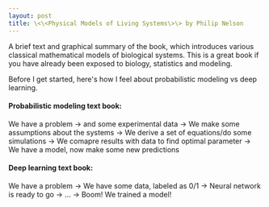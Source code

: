 ```yaml
---
layout: post
title: \<\<Physical Models of Living Systems\>\> by Philip Nelson
---
```


A brief text and graphical summary of the book, which introduces various classical mathematical models of biological systems. This is a great book if you have already been exposed to biology, statistics and modeling.
  
Before I get started, here's how I feel about probabilistic modeling vs deep learning.
  
#### Probabilistic modeling text book:
  
We have a problem -> and some experimental data -> We make some assumptions about the systems -> We derive a set of equations/do some simulations -> We comapre results with data to find optimal parameter -> We have a model, now make some new predictions
  
#### Deep learning text book:

We have a problem -> We have some data, labeled as 0/1 -> Neural network is ready to go -> ... -> Boom! We trained a model!  
